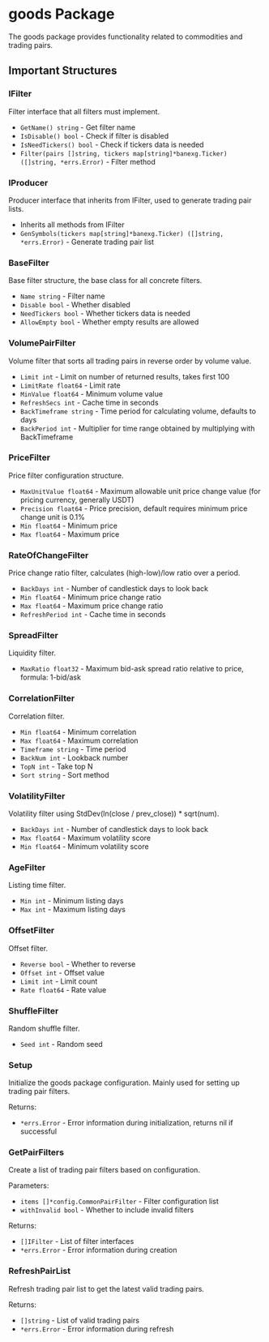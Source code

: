 # goods Package

The goods package provides functionality related to commodities and trading pairs.

## Important Structures

### IFilter
Filter interface that all filters must implement.
- `GetName() string` - Get filter name
- `IsDisable() bool` - Check if filter is disabled
- `IsNeedTickers() bool` - Check if tickers data is needed
- `Filter(pairs []string, tickers map[string]*banexg.Ticker) ([]string, *errs.Error)` - Filter method

### IProducer
Producer interface that inherits from IFilter, used to generate trading pair lists.
- Inherits all methods from IFilter
- `GenSymbols(tickers map[string]*banexg.Ticker) ([]string, *errs.Error)` - Generate trading pair list

### BaseFilter
Base filter structure, the base class for all concrete filters.
- `Name string` - Filter name
- `Disable bool` - Whether disabled
- `NeedTickers bool` - Whether tickers data is needed
- `AllowEmpty bool` - Whether empty results are allowed

### VolumePairFilter
Volume filter that sorts all trading pairs in reverse order by volume value.
- `Limit int` - Limit on number of returned results, takes first 100
- `LimitRate float64` - Limit rate
- `MinValue float64` - Minimum volume value
- `RefreshSecs int` - Cache time in seconds
- `BackTimeframe string` - Time period for calculating volume, defaults to days
- `BackPeriod int` - Multiplier for time range obtained by multiplying with BackTimeframe

### PriceFilter
Price filter configuration structure.
- `MaxUnitValue float64` - Maximum allowable unit price change value (for pricing currency, generally USDT)
- `Precision float64` - Price precision, default requires minimum price change unit is 0.1%
- `Min float64` - Minimum price
- `Max float64` - Maximum price

### RateOfChangeFilter
Price change ratio filter, calculates (high-low)/low ratio over a period.
- `BackDays int` - Number of candlestick days to look back
- `Min float64` - Minimum price change ratio
- `Max float64` - Maximum price change ratio
- `RefreshPeriod int` - Cache time in seconds

### SpreadFilter
Liquidity filter.
- `MaxRatio float32` - Maximum bid-ask spread ratio relative to price, formula: 1-bid/ask

### CorrelationFilter
Correlation filter.
- `Min float64` - Minimum correlation
- `Max float64` - Maximum correlation
- `Timeframe string` - Time period
- `BackNum int` - Lookback number
- `TopN int` - Take top N
- `Sort string` - Sort method

### VolatilityFilter
Volatility filter using StdDev(ln(close / prev_close)) * sqrt(num).
- `BackDays int` - Number of candlestick days to look back
- `Max float64` - Maximum volatility score
- `Min float64` - Minimum volatility score

### AgeFilter
Listing time filter.
- `Min int` - Minimum listing days
- `Max int` - Maximum listing days

### OffsetFilter
Offset filter.
- `Reverse bool` - Whether to reverse
- `Offset int` - Offset value
- `Limit int` - Limit count
- `Rate float64` - Rate value

### ShuffleFilter
Random shuffle filter.
- `Seed int` - Random seed

### Setup
Initialize the goods package configuration. Mainly used for setting up trading pair filters.


Returns:
- `*errs.Error` - Error information during initialization, returns nil if successful

### GetPairFilters
Create a list of trading pair filters based on configuration.

Parameters:
- `items []*config.CommonPairFilter` - Filter configuration list
- `withInvalid bool` - Whether to include invalid filters

Returns:
- `[]IFilter` - List of filter interfaces
- `*errs.Error` - Error information during creation

### RefreshPairList
Refresh trading pair list to get the latest valid trading pairs.


Returns:
- `[]string` - List of valid trading pairs
- `*errs.Error` - Error information during refresh 